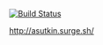[![Build Status](https://travis-ci.org/Lincerossa/asutkin.svg?branch=master)](https://travis-ci.org/Lincerossa/asutkin)

http://asutkin.surge.sh/